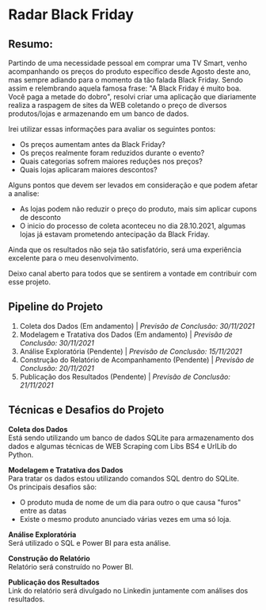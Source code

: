 # Radar Black Friday

## Resumo:
Partindo de uma necessidade pessoal em comprar uma TV Smart, venho acompanhando os preços do produto específico desde Agosto deste ano, mas sempre adiando para o momento da tão falada Black Friday. Sendo assim e relembrando aquela famosa frase: "A Black Friday é muito boa. Você paga a metade do dobro", resolvi criar uma aplicação que diariamente realiza a raspagem de sites da WEB coletando o preço de diversos produtos/lojas e armazenando em um banco de dados. 

Irei utilizar essas informações para avaliar os seguintes pontos:
* Os preços aumentam antes da Black Friday?
* Os preços realmente foram reduzidos durante o evento? 
* Quais categorias sofrem maiores reduções nos preços? 
* Quais lojas aplicaram maiores descontos? 

Alguns pontos que devem ser levados em consideração e que podem afetar a analise:
* As lojas podem não reduzir o preço do produto, mais sim aplicar cupons de desconto
* O inicio do processo de coleta aconteceu no dia 28.10.2021, algumas lojas já estavam prometendo antecipação da Black Friday.

Ainda que os resultados não seja tão satisfatório, será uma experiência excelente para o meu desenvolvimento. 

Deixo canal aberto para todos que se sentirem a vontade em contribuir com esse projeto.


## Pipeline do Projeto

1. Coleta dos Dados (Em andamento) | _Previsão de Conclusão: 30/11/2021_
2. Modelagem e Tratativa dos Dados (Em andamento) | _Previsão de Conclusão: 30/11/2021_
3. Análise Exploratória (Pendente) | _Previsão de Conclusão: 15/11/2021_
4. Construção do Relatório de Acompanhamento (Pendente) | _Previsão de Conclusão: 20/11/2021_
5. Publicação dos Resultados (Pendente) | _Previsão de Conclusão: 21/11/2021_


## Técnicas e Desafios do Projeto

**Coleta dos Dados**<br>
Está sendo utilizando um banco de dados SQLite para armazenamento dos dados e algumas técnicas de WEB Scraping com Libs BS4 e UrlLib do Python. 
<br>

**Modelagem e Tratativa dos Dados**<br>
Para tratar os dados estou utilizando comandos SQL dentro do SQLite.<br>
Os principais desafios são:
* O produto muda de nome de um dia para outro o que causa "furos" entre as datas
* Existe o mesmo produto anunciado várias vezes em uma só loja. 

**Análise Exploratória**<br>
Será utilizado o SQL e Power BI para esta análise.<br>

**Construção do Relatório**<br>
Relatório será construído no Power BI.<br>

**Publicação dos Resultados**<br>
Link do relatório será divulgado no Linkedin juntamente com análises dos resultados.<br>



